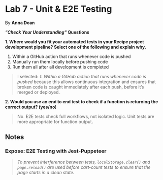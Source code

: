 # Lab 7 - Unit & E2E Testing
By **Anna Doan**

***"Check Your Understanding"* Questions**

**1. Where would you fit your automated tests in your Recipe project development pipeline? Select one of the following and explain why.**

1. Within a GitHub action that runs whenever code is pushed
2. Manually run them locally before pushing code
3. Run them all after all development is completed

> I selected: *1. Within a GitHub action that runs whenever code is pushed* because this allows continuous integration and ensures that broken code is caught immediately after each push, before it’s merged or deployed.

**2. Would you use an end to end test to check if a function is returning the correct output? (yes/no)**

> No. E2E tests check full workflows, not isolated logic. Unit tests are more appropriate for function output.

## Notes
### Expose: E2E Testing with Jest-Puppeteer

> *To prevent interference between tests, `localStorage.clear()` and `page.reload()` are used before cart-count tests to ensure that the page starts in a clean state.*








